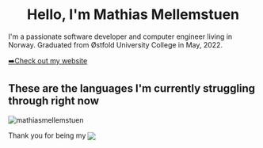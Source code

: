 <h1 align="center">Hello, I'm Mathias Mellemstuen</h1>
<p>I'm a passionate software developer and computer engineer living in Norway. Graduated from Østfold University College in May, 2022.</p>
<a href="https://mathias.mellemstuen.no" target="_blank"><g-emoji class="g-emoji" alias="arrow_right" fallback-src="https://github.githubassets.com/images/icons/emoji/unicode/27a1.png">➡️</g-emoji>Check out my website</a>

<h2>These are the languages I'm currently struggling through right now</h2>
<img align="center" src="https://github-readme-stats.vercel.app/api/top-langs?username=mathiasmellemstuen&show_icons=true&locale=en&layout=compact&theme=tokyonight" alt="mathiasmellemstuen" />


<p>Thank you for being my <img align="center" src="https://visitor-badge.laobi.icu/badge?page_id=mathiasmellemstuen.mathiasmellemstuen"></p>
